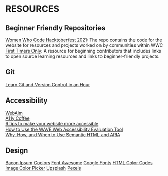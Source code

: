 # RESOURCES

## Beginner Friendly Repositories

[Women Who Code Hacktoberfest 2021](https://github.com/WomenWhoCode/hacktoberfest21): The repo contains the code for the website for resources and projects worked on by communities within WWC
[First Timers Only](https://www.firsttimersonly.com/): A resource for beginning contributors that includes links to open source learning resources and links to beginner-friendly projects.


## Git

[Learn Git and Version Control in an Hour](https://www.freecodecamp.org/news/learn-git-and-version-control-in-an-hour/)


## Accessibility

[WebAim](https://webaim.org/)   
[A11y Coffee](https://a11y.coffee/)   
[6 tips to make your website more accessible](https://uxdesign.cc/6-tips-to-make-your-website-more-accessible-f412ab410122)  
[How to Use the WAVE Web Accessibility Evaluation Tool](https://jagrenier.medium.com/how-to-use-the-wave-web-accessibility-evaluation-tool-9df8588a3d16)    
[Why, How, and When to Use Semantic HTML and ARIA](https://css-tricks.com/why-how-and-when-to-use-semantic-html-and-aria/) 


## Design

[Bacon Ipsum](https://baconipsum.com/)
[Coolors](https://coolors.co/palettes/trending)
[Font Awesome](https://fontawesome.com/)
[Google Fonts](https://fonts.google.com/)
[HTML Color Codes](https://htmlcolorcodes.com/)
[Image Color Picker](https://imagecolorpicker.com/)
[Upsplash](https://unsplash.com/)
[Pexels](https://www.pexels.com/)
